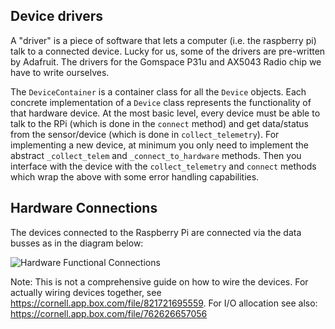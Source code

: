 ## Device drivers

A "driver" is a piece of software that lets a computer (i.e. the raspberry pi) talk to a connected device. Lucky for us, some of the drivers are pre-written by Adafruit. The drivers for the Gomspace P31u and AX5043 Radio chip we have to write ourselves.

The `DeviceContainer` is a container class for all the `Device` objects.
Each concrete implementation of a `Device` class represents the functionality of that hardware device. At the most basic level, every device must be able to talk to the RPi (which is done in the `connect` method) and get data/status from the sensor/device (which is done in `collect_telemetry`). For implementing a new device, at minimum you only need to implement the abstract `_collect_telem` and `_connect_to_hardware` methods. Then you interface with the device with the `collect_telemetry` and `connect` methods which wrap the above with some error handling capabilities.

## Hardware Connections

The devices connected to the Raspberry Pi are connected via the data busses as in the diagram below:

![Hardware Functional Connections](device_connections.png)


Note: This is not a comprehensive guide on how to wire the devices. For actually wiring devices together, see https://cornell.app.box.com/file/821721695559. For I/O allocation see also: https://cornell.app.box.com/file/762626657056
